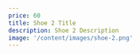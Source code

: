 ```yaml
---
price: 60
title: Shoe 2 Title
description: Shoe 2 Description
image: '/content/images/shoe-2.png'
---
```

